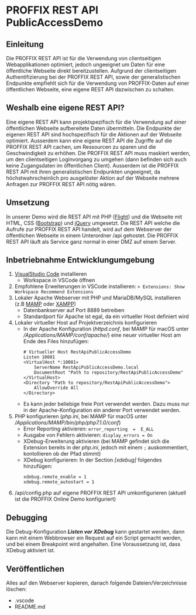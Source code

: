PROFFIX REST API PublicAccessDemo
=================================

Einleitung
----------
Die PROFFIX REST API ist für die Verwendung von clientseitigen Webapplikationen optimiert, jedoch ungeeignet um Daten für eine öffentliche Webseite direkt bereitzustellen.
Aufgrund der clientseitigen Authentifizierung bei der PROFFIX REST API, sowie der generalistischen Endpunkte empfiehlt sich für die Verwendung von PROFFIX-Daten auf einer öffentlichen Webseite, eine eigene REST API dazwischen zu schalten.

Weshalb eine eigene REST API?
-----------------------------
Eine eigene REST API kann projektspezifisch für die Verwendung auf einer öffentlichen Webseite aufbereitete Daten übermitteln. Die Endpunkte der eigenen REST API sind hochspezifisch für die Aktionen auf der Webseite optimiert. Ausserdem kann eine eigene REST API die Zugriffe auf die PROFFIX REST API cachen, um Ressourcen zu sparen und die Geschwindigkeit zu erhöhen.
Die PROFFIX REST API muss maskiert werden, um den clientseitigen Loginvorgang zu umgehen (dann befinden sich auch keine Zugangsdaten im öffentlichen Client). Ausserdem ist die PROFFIX REST API mit ihren generalistischen Endpunkten ungeeignet, da höchstwahrscheinlich pro ausgelöster Aktion auf der Webseite mehrere Anfragen zur PROFFIX REST API nötig wären.

Umsetzung
---------
In unserer Demo wird die REST API mit PHP ([Flight](http://flightphp.com/)) und die Webseite mit HTML, CSS ([Bootstrap](https://getbootstrap.com/)) und [jQuery](https://jquery.com/) umgesetzt.
Die REST API welche die Aufrufe zur PROFFIX REST API handelt, wird auf dem Webserver der öffentlichen Webseite in einem Unterordner /api gehostet.
Die PROFFIX REST API läuft als Service ganz normal in einer DMZ auf einem Server.

Inbetriebnahme Entwicklungumgebung
----------------------------------
1. [VisualStudio Code](http://code.visualstudio.com) installieren
    - Workspace in VSCode öffnen
2. Empfohlene Erweiterungen in VSCode installieren: ```> Extensions: Show Workspace Recommend Extensions```
3. Lokaler Apache Webserver mit PHP und MariaDB/MySQL installieren (z.B [MAMP](http://mamp.info) oder [XAMPP](https://www.apachefriends.org))
    - Datenbankserver auf Port 8889 betreiben
    - Standardport für Apache ist egal, da ein virtueller Host definiert wird
4. Lokaler virtueller Host auf Projektverzeichnis konfigurieren
    - In der Apache Konfiguration (*httpd.conf*, bei MAMP für macOS unter */Applications/MAMP/conf/apache/*) eine neuer virtueller Host am Ende des Files hinzufügen:
        ```
        # Virtueller Host RestApiPublicAccessDemo
        Listen 10081
        <VirtualHost *:10081>
            ServerName RestApiPublicAccessDemo.local
            DocumentRoot "Path to repository/RestApiPublicAccessDemo"
        </VirtualHost>
        <Directory "Path to repository/RestApiPublicAccessDemo">
            AllowOverride All
        </Directory>
        ```
    - Es kann jeder beliebige freie Port verwendet werden. Dazu muss nur in der Apache-Konfiguration ein anderer Port verwendet werden.
5. PHP konfigurieren (*php.ini*, bei MAMP für macOS unter */Applications/MAMP/bin/php/php7.1.0/conf*)
    - Error Reporting aktivieren: ```error_reporting  =  E_ALL```
    - Ausgabe von Fehlern aktivieren: ```display_errors = On```
    - XDebug-Erweiterung aktivieren (bei MAMP gefindet sich die Extension bereits in der *php.ini*, jedoch mit einem ```;``` auskommentiert, kontollieren ob der Pfad stimmt)
    - XDebug konfigurieren: In der Section *[xdebug]* folgendes hinzufügen:
        ```
        xdebug.remote_enable = 1
        xdebug.remote_autostart = 1
        ```
6. /api/config.php auf eigene PROFFIX REST API umkonfigurieren (aktuell ist die PROFFIX Online Demo konfiguriert)


Debugging
---------
Die Debug-Konfiguration ***Listen vor XDebug*** kann gestartet werden, dann kann mit einem Webbrowser ein Request auf ein Script gemacht werden,
und bei einem Breakpoint wird angehalten. Eine Voraussetzung ist, dass XDebug aktiviert ist.

Veröffentlichen
---------------
Alles auf den Webserver kopieren, danach folgende Dateien/Verzeichnisse löschen:
- .vscode
- README.md